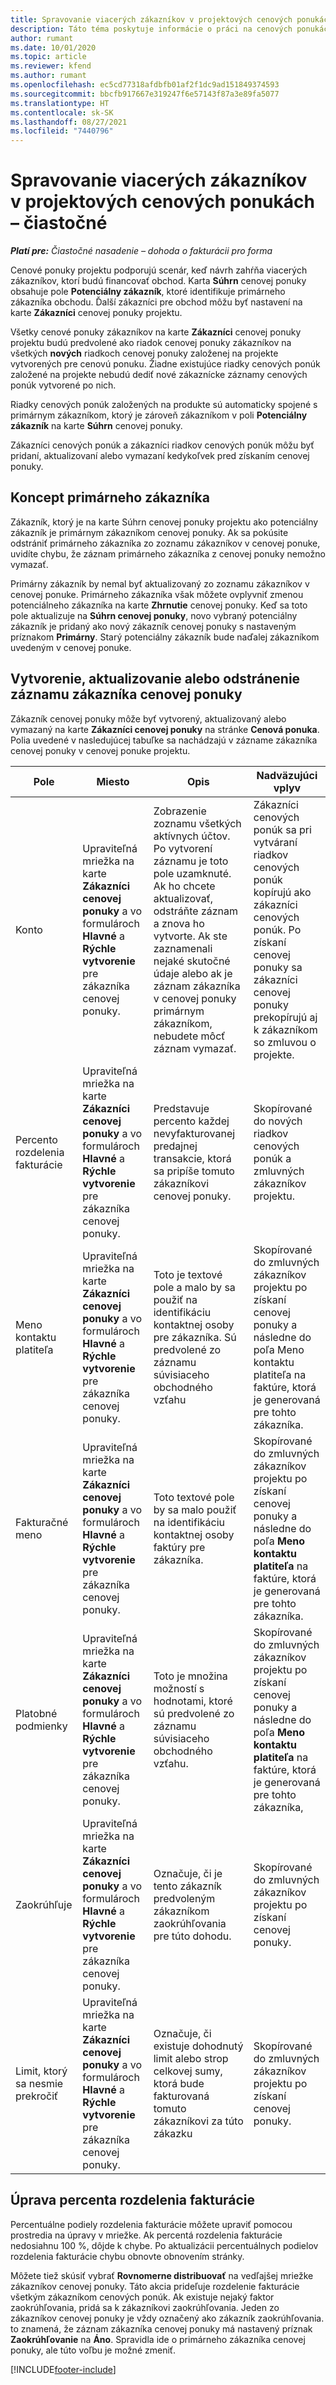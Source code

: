 ```yaml
---
title: Spravovanie viacerých zákazníkov v projektových cenových ponukách – čiastočné
description: Táto téma poskytuje informácie o práci na cenových ponukách s viacerými zákazníkmi, ktorí budú financovať projekt. (Sales)
author: rumant
ms.date: 10/01/2020
ms.topic: article
ms.reviewer: kfend
ms.author: rumant
ms.openlocfilehash: ec5cd77318afdbfb01af2f1dc9ad151849374593
ms.sourcegitcommit: bbcfb917667e319247f6e57143f87a3e89fa5077
ms.translationtype: HT
ms.contentlocale: sk-SK
ms.lasthandoff: 08/27/2021
ms.locfileid: "7440796"
---
```

# <a name="manage-multiple-customers-on-project-quotes---lite"></a>Spravovanie viacerých zákazníkov v projektových cenových ponukách – čiastočné

_**Platí pre:** Čiastočné nasadenie – dohoda o fakturácii pro forma_

Cenové ponuky projektu podporujú scenár, keď návrh zahŕňa viacerých zákazníkov, ktorí budú financovať obchod. Karta **Súhrn** cenovej ponuky obsahuje pole **Potenciálny zákazník**, ktoré identifikuje primárneho zákazníka obchodu. Ďalší zákazníci pre obchod môžu byť nastavení na karte **Zákazníci** cenovej ponuky projektu.

Všetky cenové ponuky zákazníkov na karte **Zákazníci** cenovej ponuky projektu budú predvolené ako riadok cenovej ponuky zákazníkov na všetkých **nových** riadkoch cenovej ponuky založenej na projekte vytvorených pre cenovú ponuku. Žiadne existujúce riadky cenových ponúk založené na projekte nebudú dediť nové zákaznícke záznamy cenových ponúk vytvorené po nich.

Riadky cenových ponúk založených na produkte sú automaticky spojené s primárnym zákazníkom, ktorý je zároveň zákazníkom v poli **Potenciálny zákazník** na karte **Súhrn** cenovej ponuky.

Zákazníci cenových ponúk a zákazníci riadkov cenových ponúk môžu byť pridaní, aktualizovaní alebo vymazaní kedykoľvek pred získaním cenovej ponuky.

## <a name="concept-of-a-primary-customer"></a>Koncept primárneho zákazníka

Zákazník, ktorý je na karte Súhrn cenovej ponuky projektu ako potenciálny zákazník je primárnym zákazníkom cenovej ponuky. Ak sa pokúsite odstrániť primárneho zákazníka zo zoznamu zákazníkov v cenovej ponuke, uvidíte chybu, že záznam primárneho zákazníka z cenovej ponuky nemožno vymazať.

Primárny zákazník by nemal byť aktualizovaný zo zoznamu zákazníkov v cenovej ponuke. Primárneho zákazníka však môžete ovplyvniť zmenou potenciálneho zákazníka na karte **Zhrnutie** cenovej ponuky. Keď sa toto pole aktualizuje na **Súhrn cenovej ponuky**, novo vybraný potenciálny zákazník je pridaný ako nový zákazník cenovej ponuky s nastaveným príznakom **Primárny**. Starý potenciálny zákazník bude naďalej zákazníkom uvedeným v cenovej ponuke.

## <a name="create-update-or-delete-a-quote-customer-record"></a>Vytvorenie, aktualizovanie alebo odstránenie záznamu zákazníka cenovej ponuky

Zákazník cenovej ponuky môže byť vytvorený, aktualizovaný alebo vymazaný na karte **Zákazníci cenovej ponuky** na stránke **Cenová ponuka**. Polia uvedené v nasledujúcej tabuľke sa nachádzajú v zázname zákazníka cenovej ponuky v cenovej ponuke projektu.

| **Pole** | **Miesto** | **Opis** | **Nadväzujúci vplyv** |
| --- | --- | --- | --- |
| Konto | Upraviteľná mriežka na karte **Zákazníci cenovej ponuky** a vo formulároch **Hlavné** a **Rýchle vytvorenie** pre zákazníka cenovej ponuky. | Zobrazenie zoznamu všetkých aktívnych účtov. Po vytvorení záznamu je toto pole uzamknuté. Ak ho chcete aktualizovať, odstráňte záznam a znova ho vytvorte. Ak ste zaznamenali nejaké skutočné údaje alebo ak je záznam zákazníka v cenovej ponuky primárnym zákazníkom, nebudete môcť záznam vymazať. | Zákazníci cenových ponúk sa pri vytváraní riadkov cenových ponúk kopírujú ako zákazníci cenových ponúk. Po získaní cenovej ponuky sa zákazníci cenovej ponuky prekopírujú aj k zákazníkom so zmluvou o projekte. |
| Percento rozdelenia fakturácie | Upraviteľná mriežka na karte **Zákazníci cenovej ponuky** a vo formulároch **Hlavné** a **Rýchle vytvorenie** pre zákazníka cenovej ponuky. | Predstavuje percento každej nevyfakturovanej predajnej transakcie, ktorá sa pripíše tomuto zákazníkovi cenovej ponuky. | Skopírované do nových riadkov cenových ponúk a zmluvných zákazníkov projektu. |
| Meno kontaktu platiteľa | Upraviteľná mriežka na karte **Zákazníci cenovej ponuky** a vo formulároch **Hlavné** a **Rýchle vytvorenie** pre zákazníka cenovej ponuky. | Toto je textové pole a malo by sa použiť na identifikáciu kontaktnej osoby pre zákazníka. Sú predvolené zo záznamu súvisiaceho obchodného vzťahu | Skopírované do zmluvných zákazníkov projektu po získaní cenovej ponuky a následne do poľa Meno kontaktu platiteľa na faktúre, ktorá je generovaná pre tohto zákazníka. |
| Fakturačné meno | Upraviteľná mriežka na karte **Zákazníci cenovej ponuky** a vo formulároch **Hlavné** a **Rýchle vytvorenie** pre zákazníka cenovej ponuky. | Toto textové pole by sa malo použiť na identifikáciu kontaktnej osoby faktúry pre zákazníka. | Skopírované do zmluvných zákazníkov projektu po získaní cenovej ponuky a následne do poľa **Meno kontaktu platiteľa** na faktúre, ktorá je generovaná pre tohto zákazníka. |
| Platobné podmienky | Upraviteľná mriežka na karte **Zákazníci cenovej ponuky** a vo formulároch **Hlavné** a **Rýchle vytvorenie** pre zákazníka cenovej ponuky. | Toto je množina možností s hodnotami, ktoré sú predvolené zo záznamu súvisiaceho obchodného vzťahu. | Skopírované do zmluvných zákazníkov projektu po získaní cenovej ponuky a následne do poľa **Meno kontaktu platiteľa** na faktúre, ktorá je generovaná pre tohto zákazníka, |
| Zaokrúhľuje | Upraviteľná mriežka na karte **Zákazníci cenovej ponuky** a vo formulároch **Hlavné** a **Rýchle vytvorenie** pre zákazníka cenovej ponuky. | Označuje, či je tento zákazník predvoleným zákazníkom zaokrúhľovania pre túto dohodu. | Skopírované do zmluvných zákazníkov projektu po získaní cenovej ponuky. |
| Limit, ktorý sa nesmie prekročiť | Upraviteľná mriežka na karte **Zákazníci cenovej ponuky** a vo formulároch **Hlavné** a **Rýchle vytvorenie** pre zákazníka cenovej ponuky. | Označuje, či existuje dohodnutý limit alebo strop celkovej sumy, ktorá bude fakturovaná tomuto zákazníkovi za túto zákazku | Skopírované do zmluvných zákazníkov projektu po získaní cenovej ponuky. |

## <a name="editing-billing-split-percentages"></a>Úprava percenta rozdelenia fakturácie

Percentuálne podiely rozdelenia fakturácie môžete upraviť pomocou prostredia na úpravy v mriežke. Ak percentá rozdelenia fakturácie nedosiahnu 100 %, dôjde k chybe. Po aktualizácii percentuálnych podielov rozdelenia fakturácie chybu obnovte obnovením stránky.

Môžete tiež skúsiť vybrať **Rovnomerne distribuovať** na vedľajšej mriežke zákazníkov cenovej ponuky. Táto akcia prideľuje rozdelenie fakturácie všetkým zákazníkom cenových ponúk. Ak existuje nejaký faktor zaokrúhľovania, pridá sa k zákazníkovi zaokrúhľovania. Jeden zo zákazníkov cenovej ponuky je vždy označený ako zákazník zaokrúhľovania. to znamená, že záznam zákazníka cenovej ponuky má nastavený príznak **Zaokrúhľovanie** na **Áno**. Spravidla ide o primárneho zákazníka cenovej ponuky, ale túto voľbu je možné zmeniť.


[!INCLUDE[footer-include](../../includes/footer-banner.md)]
